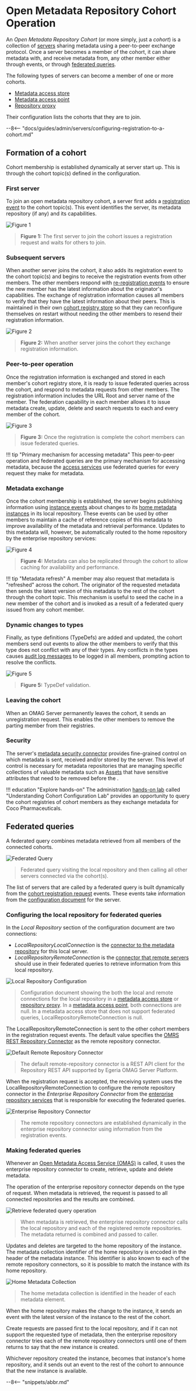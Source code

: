 <!-- SPDX-License-Identifier: CC-BY-4.0 -->
<!-- Copyright Contributors to the Egeria project. -->

# Open Metadata Repository Cohort Operation

An *Open Metadata Repository Cohort* (or more simply, just a *cohort*) is a collection of [servers](#cohort-members) sharing metadata using a peer-to-peer exchange protocol.  Once a server becomes a member of the cohort, it can share metadata with, and receive metadata from, any other member either through events, or through [federated queries](#federated-queries).

The following types of servers can become a member of one or more cohorts.  

- [Metadata access store](/concepts/metadata-access-store)
- [Metadata access point](/concepts/metadata-access-point)
- [Repository proxy](/concepts/repository-proxy)

Their configuration lists the cohorts that they are to join.

--8<-- "docs/guides/admin/servers/configuring-registration-to-a-cohort.md"


## Formation of a cohort

Cohort membership is established dynamically at server start up. This is through the cohort topic(s) defined in the configuration.

### First server

To join an open metadata repository cohort, a server first adds a [registration event](/concepts/cohort-events/#registry-events) to the cohort topic(s). This event identifies the server, its metadata repository (if any) and its capabilities.

![Figure 1](formation-of-a-cohort-1.svg)
> **Figure 1:** The first server to join the cohort issues a registration request and waits for others to join.

### Subsequent servers

When another server joins the cohort, it also adds its registration event to the cohort topic(s) and begins to receive the registration events from other members. The other members respond with [re-registration events](/concepts/cohort-events/#registry-events) to ensure the new member has the latest information about the originator's capabilities. The exchange of registration information causes all members to verify that they have the latest information about their peers. This is maintained in their own [cohort registry store](/connectors/cohort-registry-store-connector) so that they can reconfigure themselves on restart without needing the other members to resend their registration information.

![Figure 2](formation-of-a-cohort-2.svg)
> **Figure 2:** When another server joins the cohort they exchange registration information.

### Peer-to-peer operation

Once the registration information is exchanged and stored in each member's cohort registry store, it is ready to issue federated queries across the cohort, and respond to metadata requests from other members. The registration information includes the URL Root and server name of the member. The federation capability in each member allows it to issue metadata create, update, delete and search requests to each and every member of the cohort.

![Figure 3](formation-of-a-cohort-3.svg)
> **Figure 3:** Once the registration is complete the cohort members can issue federated queries.

!!! tip "Primary mechanism for accessing metadata"
    This peer-to-peer operation and federated queries are the primary mechanism for accessing metadata, because the [access services](/services/omas) use federated queries for every request they make for metadata.

### Metadata exchange

Once the cohort membership is established, the server begins publishing information using [instance events](/concepts/cohort-events/#instance-events) about changes to its [home metadata instances](/concepts/metadata-collection) in its local repository. These events can be used by other members to maintain a cache of reference copies of this metadata to improve availability of the metadata and retrieval performance. Updates to this metadata will, however, be automatically routed to the home repository by the enterprise repository services:

![Figure 4](formation-of-a-cohort-4.svg)
> **Figure 4:** Metadata can also be replicated through the cohort to allow caching for availability and performance.

!!! tip "Metadata refresh"
    A member may also request that metadata is "refreshed" across the cohort. The originator of the requested metadata then sends the latest version of this metadata to the rest of the cohort through the cohort topic. This mechanism is useful to seed the cache in a new member of the cohort and is invoked as a result of a federated query issued from any cohort member.

### Dynamic changes to types

Finally, as type definitions (TypeDefs) are added and updated, the cohort members send out events to allow the other members to verify that this type does not conflict with any of their types. Any conflicts in the types causes [audit log messages](/concepts/audit-log) to be logged in all members, prompting action to resolve the conflicts.

![Figure 5](formation-of-a-cohort-5.svg)
> **Figure 5:** TypeDef validation.

### Leaving the cohort

When an OMAG Server permanently leaves the cohort, it sends an unregistration request. This enables the other members to remove the parting member from their registries.


### Security

The server's [metadata security connector](/features/metadata-security/overview) provides fine-grained control on which metadata is sent, received and/or stored by the server. This level of control is necessary for metadata repositories that are managing specific collections of valuable metadata such as [Assets](/concepts/asset) that have sensitive attributes that need to be removed before the .


!!! education "Explore hands-on"
    The administration [hands-on lab](/education/open-metadata-labs) called "Understanding Cohort Configuration Lab" provides an opportunity to query the cohort registries of cohort members as they exchange metadata for Coco Pharmaceuticals.



## Federated queries

A federated query combines metadata retrieved from all members of the connected cohorts.

![Federated Query](federated-query.svg)
> Federated query visiting the local repository and then calling all other servers connected via the cohort(s).

The list of servers that are called by a federated query is built dynamically from the [cohort registration request](#cohort-registration) events.  These events take information from the [configuration document](/concepts/configuration-document) for the server.  

### Configuring the local repository for federated queries

In the *Local Repository* section of the configuration document are two connections:

* *LocalRepositoryLocalConnection* is the [connector to the metadata repository](/concepts/repository-connector) for this local server.
* *LocalRepositoryRemoteConnection* is the [connector that remote servers](/connectors/#cohort-member-client-connectors) should use in their federated queries to retrieve information from this local repository.

![Local Repository Configuration](remote-connection.svg)
> Configuration document showing the both the local and remote connections for the local repository in a [metadata access store](/concepts/metadata-access-store) or [repository proxy](/concepts/repository-proxy).  In a [metadata access point](/concepts/metadata-access-point), both connections are null. In a metadata access store that does not support federated queries, LocalRepositoryRemoteConnection is null.

The LocalRepositoryRemoteConnection is sent to the other cohort members in the registration request events. The default value specifies the [OMRS REST Repository Connector](/connectors/#cohort-member-client-connectors) as the remote repository connector.

![Default Remote Repository Connector](default-remote-connector.svg)
> The default remote-repository connector is a REST API client for the Repository REST API supported by Egeria OMAG Server Platform.

When the registration request is accepted, the receiving system uses the LocalRepositoryRemoteConnection to configure the remote repository connector in the *Enterprise Repository Connector* from the [enterprise repository services](/services/omrs/#enterprise-repository-services) that is responsible for executing the federated queries.

![Enterprise Repository Connector](remote-connector-in-use.svg)
> The remote repository connectors are established dynamically in the enterprise repository connector using information from the registration events.

### Making federated queries

Whenever an [Open Metadata Access Service (OMAS)](/services/omas) is called, it uses the enterprise repository connector to create, retrieve, update and delete metadata.

The operation of the enterprise repository connector depends on the type of request.  When metadata is retrieved, the request is passed to all connected repositories and the results are combined.

![Retrieve federated query operation](retrieve-federated-query-operation.svg)
> When metadata is retrieved, the enterprise repository connector calls the local repository and each of the registered remote repositories.  The metadata returned is combined and passed to caller.

Updates and deletes are targeted to the home repository of the instance.  The metadata collection identifier of the home repository is encoded in the header of the metadata instance.  This identifier is also known to each of the remote repository connectors, so it is possible to match the instance with its home repository.

![Home Metadata Collection](home-metadata-collection.svg)
> The home metadata collection is identified in the header of each metadata element.

When the home repository makes the change to the instance, it sends an event with the latest version of the instance to the rest of the cohort.

Create requests are passed first to the local repository, and if it can not support the requested type of metadata, then the enterprise repository connector tries each of the remote repository connectors until one of them returns to say that the new instance is created.

Whichever repository created the instance, becomes that instance's home repository, and it sends out an event to the rest of the cohort to announce that the new instance is available.

--8<-- "snippets/abbr.md"
